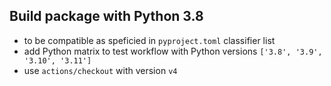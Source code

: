 ## Build package with Python 3.8
<!--
type: bugfix
scope: all
affected: all
-->

- to be compatible as speficied in `pyproject.toml` classifier list
- add Python matrix to test workflow with Python versions `['3.8', '3.9', '3.10', '3.11']`
- use `actions/checkout` with version `v4`
